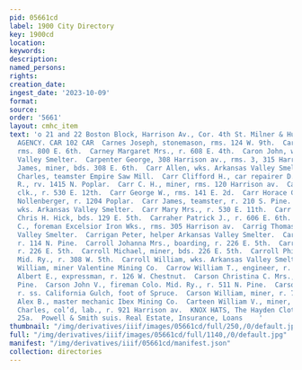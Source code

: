 ```yaml
---
pid: 05661cd
label: 1900 City Directory
key: 1900cd
location: 
keywords: 
description: 
named_persons: 
rights: 
creation_date: 
ingest_date: '2023-10-09'
format: 
source: 
order: '5661'
layout: cmhc_item
text: 'o 21 and 22 Boston Block, Harrison Av., Cor. 4th St. Milner & Hur PIONEER INSURANCE
  AGENCY. CAR 102 CAR  Carnes Joseph, stonemason, rms. 124 W. 9th.  Carney John, miner,
  rms. 800 E. 6th.  Carney Margaret Mrs., r. 608 E. 4th.  Caron John, wks. Arkansas
  Valley Smelter.  Carpenter George, 308 Harrison av., rms. 3, 315 Harri- son ay.  Carpenter
  James, miner, bds. 308 E. 6th.  Carr Allen, wks. Arkansas Valley Smelter.  Carr
  Charles, teamster Empire Saw Mill.  Carr Clifford H., car repairer D. & R. G. R.
  R., rv. 1415 N. Poplar.  Carr C. H., miner, rms. 120 Harrison av.  Carr Edward M.,
  clk., r. 530 E. 12th.  Carr George W., rms. 141 E. 2d.  Carr Horace C., driver Carl
  Nollenberger, r. 1204 Poplar.  Carr James, teamster, r. 210 S. Pine.  Carr Joseph,
  wks. Arkansas Valley Smelter.  Carr Mary Mrs., r. 530 E. 11th.  Carr William, repairer
  Chris H. Hick, bds. 129 E. 5th.  Carraher Patrick J., r. 606 E. 6th.  Carrig John
  C., foreman Excelsior Iron Wks., rms. 305 Harrison av.  Carrig Thomas, wks. Arkansas
  Valley Smelter.  Carrigan Peter, helper Arkansas Valley Smelter.  Carroll Cora Miss,
  r. 114 N. Pine.  Carroll Johanna Mrs., boarding, r. 226 E. 5th.  Carroll John, miner,
  r. 226 E. 5th.  Carroll Michael, miner, bds. 226 E. 5th.  Carroll Philip, lab. Colo.
  Mid. Ry., r. 308 W. 5th.  Carroll William, wks. Arkansas Valley Smelter.  Carron
  William, miner Valentine Mining Co.  Carrow William T., engineer, r. 604 N. Pine.  Carsen
  Albert E., expressman, r. 126 W. Chestnut.  Carson Christina C. Mrs., r. 511 N.
  Pine.  Carson John V., fireman Colo. Mid. Ry., r. 511 N. Pine.  Carson Joseph, miner,
  r. ss. California Gulch, foot of Spruce.  Carson William, miner, r. 719 E. 6th.  Carstens
  Alex B., master mechanic Ibex Mining Co.  Carteen William V., miner, r. 622 W. Elm.  Carter
  Charles, col’d, lab., r. 921 Harrison av.  KNOX HATS, The Hayden Clothing Go, wat
  25a.  Powell & Smith suis. Real Estate, Insurance, Loans    '
thumbnail: "/img/derivatives/iiif/images/05661cd/full/250,/0/default.jpg"
full: "/img/derivatives/iiif/images/05661cd/full/1140,/0/default.jpg"
manifest: "/img/derivatives/iiif/05661cd/manifest.json"
collection: directories
---
```

